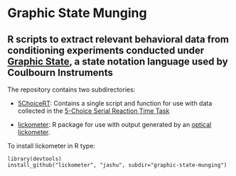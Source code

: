 Graphic State Munging
======================
R scripts to extract relevant behavioral data from conditioning experiments conducted under [Graphic State](http://www.coulbourn.com/category_s/363.htm), a state notation language used by Coulbourn Instruments  
--------------------------------------------

The repository contains two subdirectories:

- [5ChoiceRT](https://github.com/jashu/graphic-state-munging/tree/master/5ChoiceRT): Contains a single script and function for use with data collected in the  [5-Choice Serial Reaction Time Task](http://www.coulbourn.com/product_p/h21-06m-fslash-r.htm)

- [lickometer](https://github.com/jashu/graphic-state-munging/tree/master/lickometer): R package for use with output generated by an [optical lickometer](http://www.coulbourn.com/product_p/h24-01r.htm). 

To install lickometer in R type:

    library(devtools)
    install_github("lickometer", "jashu", subdir="graphic-state-munging") 